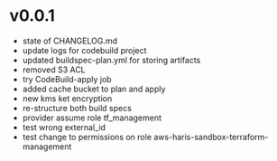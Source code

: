 # v0.0.1

* state of CHANGELOG.md
* update logs for codebuild project
* updated buildspec-plan.yml for storing artifacts
* removed S3 ACL
* try CodeBuild-apply job
* added cache bucket to plan and apply
* new kms ket encryption
* re-structure both build specs
* provider assume role tf_management
* test wrong external_id
* test change to permissions on role aws-haris-sandbox-terraform-management
<!-- * works, now going to change permission to another IAM to ensure this time it fails -->

